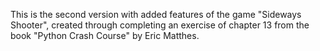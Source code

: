 This is the second version with added features of the game 
"Sideways Shooter", created through completing an exercise 
of chapter 13 from the book "Python Crash Course" by Eric Matthes.
